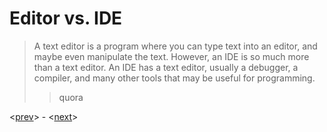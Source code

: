 # Editor vs. IDE

>A text editor is a program where you can type text into an editor, and maybe even manipulate the text. However, an IDE is so much more than a text editor. An IDE has a text editor, usually a debugger, a compiler, and many other tools that may be useful for programming.
>> quora



<[prev](1-1.md)> - <[next](3.md)>
